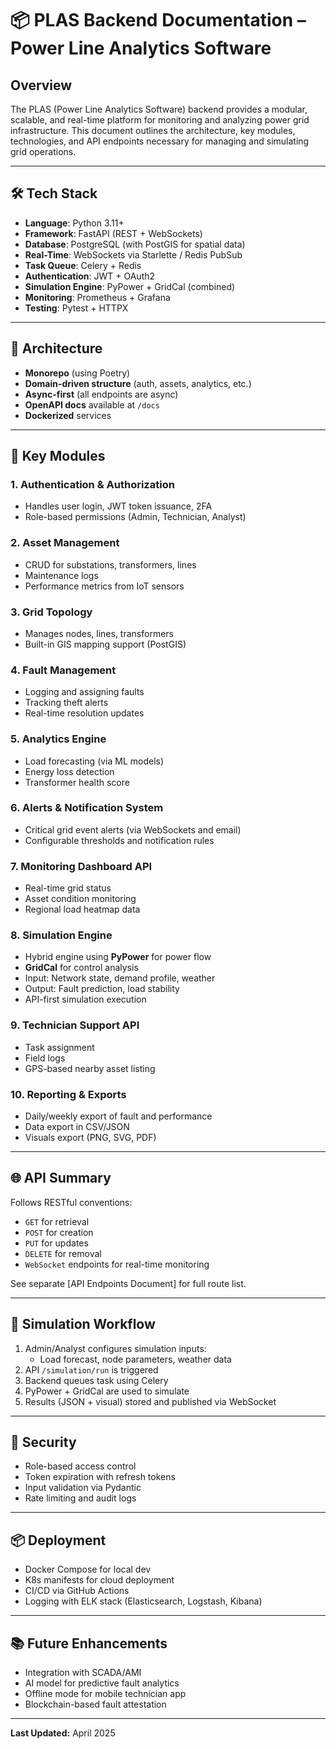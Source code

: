 # 📦 PLAS Backend Documentation – Power Line Analytics Software

## Overview
The PLAS (Power Line Analytics Software) backend provides a modular, scalable, and real-time platform for monitoring and analyzing power grid infrastructure. This document outlines the architecture, key modules, technologies, and API endpoints necessary for managing and simulating grid operations.

---

## 🛠️ Tech Stack
- **Language**: Python 3.11+
- **Framework**: FastAPI (REST + WebSockets)
- **Database**: PostgreSQL (with PostGIS for spatial data)
- **Real-Time**: WebSockets via Starlette / Redis PubSub
- **Task Queue**: Celery + Redis
- **Authentication**: JWT + OAuth2
- **Simulation Engine**: PyPower + GridCal (combined)
- **Monitoring**: Prometheus + Grafana
- **Testing**: Pytest + HTTPX

---

## 🧱 Architecture
- **Monorepo** (using Poetry)
- **Domain-driven structure** (auth, assets, analytics, etc.)
- **Async-first** (all endpoints are async)
- **OpenAPI docs** available at `/docs`
- **Dockerized** services

---

## 🔧 Key Modules

### 1. **Authentication & Authorization**
- Handles user login, JWT token issuance, 2FA
- Role-based permissions (Admin, Technician, Analyst)

### 2. **Asset Management**
- CRUD for substations, transformers, lines
- Maintenance logs
- Performance metrics from IoT sensors

### 3. **Grid Topology**
- Manages nodes, lines, transformers
- Built-in GIS mapping support (PostGIS)

### 4. **Fault Management**
- Logging and assigning faults
- Tracking theft alerts
- Real-time resolution updates

### 5. **Analytics Engine**
- Load forecasting (via ML models)
- Energy loss detection
- Transformer health score

### 6. **Alerts & Notification System**
- Critical grid event alerts (via WebSockets and email)
- Configurable thresholds and notification rules

### 7. **Monitoring Dashboard API**
- Real-time grid status
- Asset condition monitoring
- Regional load heatmap data

### 8. **Simulation Engine**
- Hybrid engine using **PyPower** for power flow
- **GridCal** for control analysis
- Input: Network state, demand profile, weather
- Output: Fault prediction, load stability
- API-first simulation execution

### 9. **Technician Support API**
- Task assignment
- Field logs
- GPS-based nearby asset listing

### 10. **Reporting & Exports**
- Daily/weekly export of fault and performance
- Data export in CSV/JSON
- Visuals export (PNG, SVG, PDF)

---

## 🌐 API Summary
Follows RESTful conventions:
- `GET` for retrieval
- `POST` for creation
- `PUT` for updates
- `DELETE` for removal
- `WebSocket` endpoints for real-time monitoring

See separate [API Endpoints Document] for full route list.

---

## 🧪 Simulation Workflow
1. Admin/Analyst configures simulation inputs:
    - Load forecast, node parameters, weather data
2. API `/simulation/run` is triggered
3. Backend queues task using Celery
4. PyPower + GridCal are used to simulate
5. Results (JSON + visual) stored and published via WebSocket

---

## 🔐 Security
- Role-based access control
- Token expiration with refresh tokens
- Input validation via Pydantic
- Rate limiting and audit logs

---

## 📦 Deployment
- Docker Compose for local dev
- K8s manifests for cloud deployment
- CI/CD via GitHub Actions
- Logging with ELK stack (Elasticsearch, Logstash, Kibana)

---

## 📚 Future Enhancements
- Integration with SCADA/AMI
- AI model for predictive fault analytics
- Offline mode for mobile technician app
- Blockchain-based fault attestation

---

**Last Updated:** April 2025

